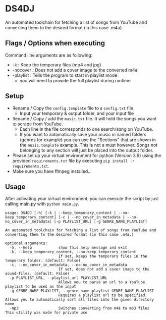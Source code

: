 # DS4DJ
An automated toolchain for fetching a list of songs from YouTube and converting them to the desired format (in this case .m4a).

## Flags / Options when executing
Command line arguments are as following: 
+ -k : Keep the temporary files (mp4 and jpg)
+ -nocover : Does not add a cover image to the converted m4a
+ -playlist : Tells the program to start in playlist mode
    + you will need to provide the full playlist during runtime

## Setup
* Rename / Copy the ``config.template`` file to a ``config.txt`` file
    * Input your temporary & output folder, and your input file
* Rename / Copy / add the ``music.txt`` file. It will hold the songs you want to scrape from YouTube.
    * Each line in the file corresponds to one search/song on YouTube.
    * If you want to automatically save your music in named folders (genres for example) you can use the "Sections" that are shown in the ``music.template`` example. This is not a must however. Songs not belonging to any section will just be placed into the output folder.
* Please set up your virtual environment for python (Version 3.9) using the provided ``requirements.txt`` file by executing ``pip install -r requirements.txt``.
* Make sure you have ffmpeg installed...

## Usage
After activating your virtual environment, you can execute the script by just calling main.py with ``python main.py``.

````text
usage: DS4DJ [-h] [-k | --keep_temporary_content | --no-keep_temporary_content] [-c | --no_cover_in_metadata | --no-no_cover_in_metadata] [-p PLAYLIST_URL] [-g GENRE_NAME_PLAYLIST]

An automated toolchain for fetching a list of songs from YouTube and converting them to the desired format (in this case .m4a.)

optional arguments:
  -h, --help            show this help message and exit
  -k, --keep_temporary_content, --no-keep_temporary_content
                        If set, keeps the temporary files in the temporary folder. (default: False)
  -c, --no_cover_in_metadata, --no-no_cover_in_metadata
                        If set, does not add a cover image to the sound-files. (default: False)
  -p PLAYLIST_URL, --playlist_url PLAYLIST_URL
                        Allows you to parse an url to a YouTube playlist to be used as the input
  -g GENRE_NAME_PLAYLIST, --genre_name_playlist GENRE_NAME_PLAYLIST
                        Requires a playlist url to be specified. Allows you to automatically sort all files into the given directory name
  -mp3                  Switches converting from m4a to mp3 files
This utility was made for private use
````
